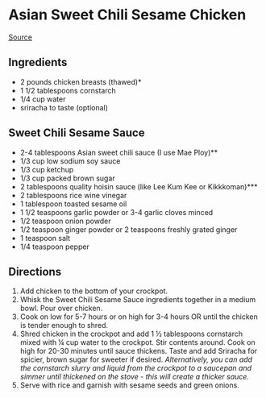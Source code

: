 # Asian Sweet Chili Sesame Chicken

[Source](https://carlsbadcravings.com/asian-sweet-chili-sesame-chicken/#wprm-recipe-container-35290)

## Ingredients

- 2 pounds chicken breasts (thawed)*
- 1 1/2 tablespoons cornstarch
- 1/4 cup water
- sriracha to taste (optional)

## Sweet Chili Sesame Sauce

- 2-4 tablespoons Asian sweet chili sauce (I use Mae Ploy)**
- 1/3 cup low sodium soy sauce
- 1/3 cup ketchup
- 1/3 cup packed brown sugar
- 2 tablespoons quality hoisin sauce (like Lee Kum Kee or Kikkkoman)***
- 2 tablespoons rice wine vinegar
- 1 tablespoon toasted sesame oil
- 1 1/2 teaspoons garlic powder or 3-4 garlic cloves minced
- 1/2 teaspoon onion powder
- 1/2 teaspoon ginger powder or 2 teaspoons freshly grated ginger
- 1 teaspoon salt
- 1/4 teaspoon pepper

## Directions

1. Add chicken to the bottom of your crockpot.
1. Whisk the Sweet Chili Sesame Sauce ingredients together in a medium bowl. Pour over chicken.
1. Cook on low for 5-7 hours or on high for 3-4 hours OR until the chicken is tender enough to shred.
1. Shred chicken in the crockpot and add 1 ½ tablespoons cornstarch mixed with ¼ cup water to the crockpot. Stir contents around. Cook on high for 20-30 minutes until sauce thickens. Taste and add Sriracha for spicier, brown sugar for sweeter if desired. *Alternatively, you can add the cornstarch slurry and liquid from the crockpot to a saucepan and simmer until thickened on the stove - this will create a thicker sauce.*
1. Serve with rice and garnish with sesame seeds and green onions.
